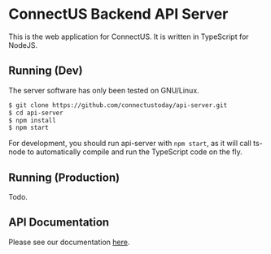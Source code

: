 # ConnectUS Backend API Server

This is the web application for ConnectUS. It is written in TypeScript for NodeJS.

## Running (Dev)
The server software has only been tested on GNU/Linux.


```bash
$ git clone https://github.com/connectustoday/api-server.git
$ cd api-server
$ npm install
$ npm start
```
For development, you should run api-server with `npm start`, as it will call ts-node to automatically compile and run the TypeScript code on the fly.

## Running (Production)
Todo.

## API Documentation
Please see our documentation [here](https://connectustoday.github.io/api-server/).
